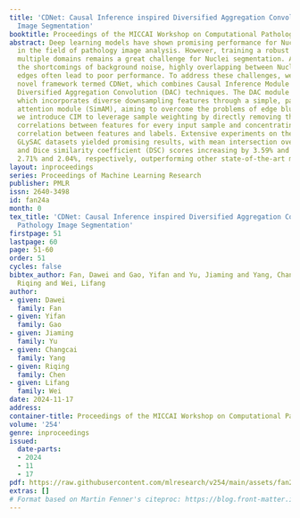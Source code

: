 ```yaml
---
title: 'CDNet: Causal Inference inspired Diversified Aggregation Convolution for Pathology
  Image Segmentation'
booktitle: Proceedings of the MICCAI Workshop on Computational Pathology
abstract: Deep learning models have shown promising performance for Nuclei segmentation
  in the field of pathology image analysis. However, training a robust model from
  multiple domains remains a great challenge for Nuclei segmentation. Additionally,
  the shortcomings of background noise, highly overlapping between Nuclei, and blurred
  edges often lead to poor performance. To address these challenges, we propose a
  novel framework termed CDNet, which combines Causal Inference Module (CIM) with
  Diversified Aggregation Convolution (DAC) techniques. The DAC module is designed
  which incorporates diverse downsampling features through a simple, parameter-free
  attention module (SimAM), aiming to overcome the problems of edge blurring. Furthermore,
  we introduce CIM to leverage sample weighting by directly removing the spurious
  correlations between features for every input sample and concentrating more on the
  correlation between features and labels. Extensive experiments on the MoNuSeg and
  GLySAC datasets yielded promising results, with mean intersection over union (mIoU)
  and Dice similarity coefficient (DSC) scores increasing by 3.59% and 2.61%, and
  2.71% and 2.04%, respectively, outperforming other state-of-the-art methods.
layout: inproceedings
series: Proceedings of Machine Learning Research
publisher: PMLR
issn: 2640-3498
id: fan24a
month: 0
tex_title: 'CDNet: Causal Inference inspired Diversified Aggregation Convolution for
  Pathology Image Segmentation'
firstpage: 51
lastpage: 60
page: 51-60
order: 51
cycles: false
bibtex_author: Fan, Dawei and Gao, Yifan and Yu, Jiaming and Yang, Changcai and Chen,
  Riqing and Wei, Lifang
author:
- given: Dawei
  family: Fan
- given: Yifan
  family: Gao
- given: Jiaming
  family: Yu
- given: Changcai
  family: Yang
- given: Riqing
  family: Chen
- given: Lifang
  family: Wei
date: 2024-11-17
address:
container-title: Proceedings of the MICCAI Workshop on Computational Pathology
volume: '254'
genre: inproceedings
issued:
  date-parts:
  - 2024
  - 11
  - 17
pdf: https://raw.githubusercontent.com/mlresearch/v254/main/assets/fan24a/fan24a.pdf
extras: []
# Format based on Martin Fenner's citeproc: https://blog.front-matter.io/posts/citeproc-yaml-for-bibliographies/
---
```

